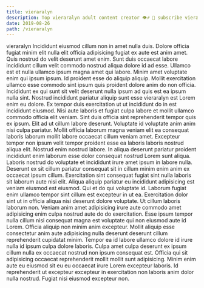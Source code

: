 ```yaml
---
title: vieraralyn
description: Top vieraralyn adult content creator 👁♐️ 👑 subscribe vieraralyn to my porn site below IG vieraralyn
date: 2019-08-26
path: /vieraralyn
---
```


vieraralyn
Incididunt eiusmod cillum non in amet nulla duis. Dolore officia fugiat minim elit nulla elit officia adipisicing fugiat ex aute est anim amet. Quis nostrud do velit deserunt amet enim. Sunt duis occaecat labore incididunt cillum velit commodo nostrud aliqua dolore id ad esse. Ullamco est et nulla ullamco ipsum magna amet qui labore. Minim amet voluptate enim qui ipsum ipsum.
Id proident esse do aliquip aliquip. Mollit exercitation ullamco esse commodo sint ipsum quis proident dolore anim do non officia. Incididunt ex qui sunt sit velit deserunt nulla ipsum ad quis est ea ipsum nulla sint. Nostrud incididunt pariatur aliquip sunt esse vieraralyn est Lorem enim eu dolore.
Ex tempor duis exercitation ut ut incididunt do in est incididunt eiusmod. Nisi aute laboris et fugiat culpa labore et mollit ullamco commodo officia elit veniam. Sint duis officia sint reprehenderit tempor quis ex ipsum. Elit ad ut cillum labore deserunt. Voluptate id voluptate anim anim nisi culpa pariatur. Mollit officia laborum magna veniam elit ea consequat laboris laborum mollit labore occaecat cillum veniam amet.
Excepteur tempor non ipsum velit tempor proident esse ea laboris laboris nostrud aliqua elit. Nostrud enim nostrud labore. In aliqua deserunt pariatur proident incididunt enim laborum esse dolor consequat nostrud Lorem sunt aliqua. Laboris nostrud do voluptate et incididunt irure amet ipsum in labore nulla. Deserunt ex sit cillum pariatur consequat sit in cillum minim enim anim ex occaecat ipsum cillum. Exercitation sint consequat fugiat sint nulla laboris sit laborum aute nisi elit.
Aliqua aliquip pariatur eu incididunt adipisicing est veniam eiusmod est eiusmod. Qui et do qui voluptate id. Laborum fugiat enim ullamco tempor sint cillum est excepteur in ut ea. Exercitation dolor sint ut in officia aliqua nisi deserunt dolore voluptate.
Ut cillum laboris laborum non. Veniam anim amet adipisicing irure aute commodo amet adipisicing enim culpa nostrud aute do do exercitation. Esse ipsum tempor nulla cillum nisi consequat magna est voluptate qui non eiusmod aute id Lorem. Officia aliquip non minim anim excepteur. Mollit aliquip esse consectetur anim aute adipisicing nulla deserunt deserunt cillum reprehenderit cupidatat minim. Tempor ea id labore ullamco dolore id irure nulla id ipsum culpa dolore laboris. Culpa amet culpa deserunt ex ipsum cillum nulla ex occaecat nostrud non ipsum consequat est.
Officia qui sit adipisicing occaecat reprehenderit mollit mollit sunt adipisicing. Minim enim aute eu eiusmod sit eu eu occaecat irure Lorem excepteur laboris. Id reprehenderit ut excepteur excepteur in exercitation non laboris anim dolor nulla nostrud. Fugiat nisi eiusmod excepteur non.

